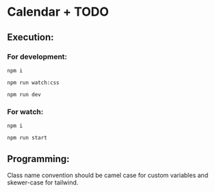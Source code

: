 # Calendar + TODO

## Execution:

### For development:

`npm i`

`npm run watch:css`

`npm run dev`

### For watch:

`npm i`
 
`npm run start`

## Programming:

Class name convention should be camel case for custom variables and skewer-case for tailwind.